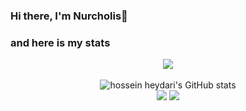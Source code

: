### Hi there, I'm Nurcholis👋

### and here is my stats
<p align="center"><img src="https://www.codewars.com/users/nurcholis25/badges/large"/><br /><br />
  <img src="https://github-readme-stats.vercel.app/api?username=nurcholis25&show_icons=true&include_all_commits=true&theme=monokai" alt="hossein heydari's GitHub stats" /><br />
  <img src="https://github-readme-streak-stats.herokuapp.com/?user=nurcholis25&theme=monokai"/>
  <img src="https://github-readme-stats.vercel.app/api/top-langs/?username=nurcholis25&layout=compact&theme=monokai&langs_count=12"/><br />
</p>

<!--
**nurcholis25/nurcholis25** is a ✨ _special_ ✨ repository because its `README.md` (this file) appears on your GitHub profile.

Here are some ideas to get you started:

- 🔭 I’m currently working on ...
- 🌱 I’m currently learning ...
- 👯 I’m looking to collaborate on ...
- 🤔 I’m looking for help with ...
- 💬 Ask me about ...
- 📫 How to reach me: ...
- 😄 Pronouns: ...
- ⚡ Fun fact: ...
-->

